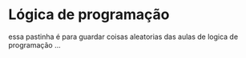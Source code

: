 # Lógica de programação
essa pastinha é para guardar coisas aleatorias das aulas de logica de programação ...